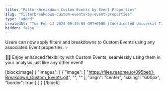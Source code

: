 ```yaml
---
title: "Filter/Breakdown Custom Events by Event Properties"
slug: "filterbreakdown-custom-events-by-event-properties"
type: "added"
createdAt: "Tue Feb 13 2024 09:39:00 GMT+0000 (Coordinated Universal Time)"
hidden: false
---
```

Users can now apply filters and breakdowns to Custom Events using any associated Event properties. :sparkles:

🤸‍♀️ Enjoy enhanced flexibility with Custom Events, seamlessly using them in your analysis just like any other event!

[block:image]
{
  "images": [
    {
      "image": [
        "https://files.readme.io/095beb1-Breakdown_Custom_Events.gif",
        "",
        ""
      ],
      "align": "center",
      "sizing": "600px",
      "border": true
    }
  ]
}
[/block]
